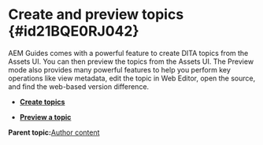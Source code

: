 # Create and preview topics {#id21BQE0RJ042}

AEM Guides comes with a powerful feature to create DITA topics from the Assets UI. You can then preview the topics from the Assets UI. The Preview mode also provides many powerful features to help you perform key operations like view metadata, edit the topic in Web Editor, open the source, and find the web-based version difference.

-   **[Create topics](web-editor-create-topics.md)**  

-   **[Preview a topic](web-editor-preview-topics.md)**  


**Parent topic:**[Author content](authoring-content.md)

